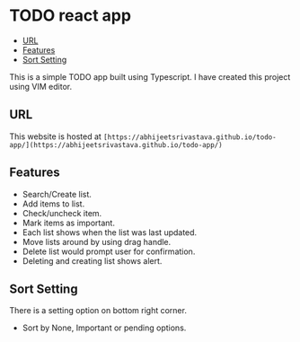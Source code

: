 # TODO react app

<!-- vim-markdown-toc GFM -->

* [URL](#url)
* [Features](#features)
* [Sort Setting](#sort-setting)

<!-- vim-markdown-toc -->

This is a simple TODO app built using Typescript. 
I have created this project using VIM editor.

## URL
This website is hosted at
`[https://abhijeetsrivastava.github.io/todo-app/](https://abhijeetsrivastava.github.io/todo-app/)`

## Features
- Search/Create list.
- Add items to list.
- Check/uncheck item.
- Mark items as important.
- Each list shows when the list was last updated.
- Move lists around by using drag handle.
- Delete list would prompt user for confirmation.
- Deleting and creating list shows alert.
 
## Sort Setting
There is a setting option on bottom right corner.
- Sort by None, Important or pending options.
  

